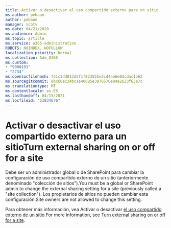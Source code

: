 ```yaml
---
title: Activar o desactivar el uso compartido externo para un sitio
ms.author: pebaum
author: pebaum
manager: scotv
ms.date: 04/21/2020
ms.audience: Admin
ms.topic: article
ms.service: o365-administration
ROBOTS: NOINDEX, NOFOLLOW
localization_priority: Normal
ms.collection: Adm_O365
ms.custom:
- "9000191"
- "2734"
ms.openlocfilehash: fd1c3dd013d5f1f823555e3cd4aa6e0dcdac1b62
ms.sourcegitcommit: 8bc60ec34bc1e40685e3976576e04a2623f63a7c
ms.translationtype: MT
ms.contentlocale: es-ES
ms.lasthandoff: 04/15/2021
ms.locfileid: "51834676"
---
```

# <a name="turn-external-sharing-on-or-off-for-a-site"></a><span data-ttu-id="a4ca1-102">Activar o desactivar el uso compartido externo para un sitio</span><span class="sxs-lookup"><span data-stu-id="a4ca1-102">Turn external sharing on or off for a site</span></span>

<span data-ttu-id="a4ca1-103">Debe ser un administrador global o de SharePoint para cambiar la configuración de uso compartido externo de un sitio (anteriormente denominado "colección de sitios").</span><span class="sxs-lookup"><span data-stu-id="a4ca1-103">You must be a global or SharePoint admin to change the external sharing setting for a site (previously called a "site collection").</span></span> <span data-ttu-id="a4ca1-104">Los propietarios de sitios no pueden cambiar esta configuración.</span><span class="sxs-lookup"><span data-stu-id="a4ca1-104">Site owners are not allowed to change this setting.</span></span> 

<span data-ttu-id="a4ca1-105">Para obtener más información, vea Activar o desactivar [el uso compartido externo de un sitio](https://docs.microsoft.com/sharepoint/change-external-sharing-site).</span><span class="sxs-lookup"><span data-stu-id="a4ca1-105">For more information, see [Turn external sharing on or off for a site](https://docs.microsoft.com/sharepoint/change-external-sharing-site).</span></span>
